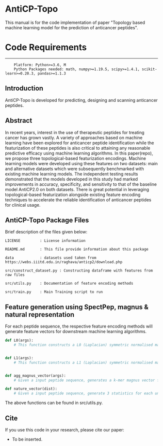 # AntiCP-Topo

This manual is for the code implementation of paper "Topology based machine learning model for the prediction of anticancer peptides".
# Code Requirements
---
        Platform: Python>=3.6, M
        Python Packages needed: math, numpy>=1.19.5, scipy>=1.4.1, scikit-learn>=0.20.3, pandas>=1.1.3


## Introduction
AntiCP-Topo is developed for predicting, designing and scanning anticancer peptides.


## Abstract
In recent years, interest in the use of therapeutic peptides for treating cancer has grown vastly. A variety of approaches based on machine learning have been explored for anticancer peptide identification while the featurization of these peptides is also critical to attaining any reasonable predictive efficacy using machine learning algorithms. In this paper(repo), we propose three topological-based featurization encodings. Machine learning models were developed using these features on two datasets: main and alternative datasets which were subsequently benchmarked with existing machine learning models. The independent testing results demonstrated that the models developed in this study had marked improvements in accuracy, specificity, and sensitivity to that of the baseline model AntiCP2.0 on both datasets. There is great potential in leveraging topological-based featurization alongside existing feature encoding techniques to accelerate the reliable identification of anticancer peptides for clinical usage.


## AntiCP-Topo Package Files

Brief description of the files given below:
```
LICENSE       	: License information

README.md     	: This file provide information about this package

data            : datasets used taken from https://webs.iiitd.edu.in/raghava/anticp2/download.php

src/construct_dataset.py : Constructing dataframe with features from raw files

src/utils.py    : Documentation of feature encoding methods

src/train.py    : Main Training script to run

```
## Feature generation using SpectPep, magnus & natural representation

For each peptide sequence, the respective feature encoding methods will generate feature vectors for downstream machine learning algorithms.
```python
def L0(args):
    # This function constructs a L0 (Laplacian) symmetric normalised matrix from its boundary matrices (B1).


def L1(args):
    # This function constructs a L1 (Laplacian) symmetric normalised matrix from its boundary matrices (B2).


def agg_magnus_vector(args):
    # Given a input peptide sequence, generates a k-mer magnus vector for each window size and returns an aggregated magnus vector.

def nature_vector(dist):
    # Given a input peptide sequence, generate 3 statistics for each unique amino acid and return all the results in a vector.
```
The above functions can be found in src/utils.py.

## Cite
If you use this code in your research, please cite our paper:

* To be inserted.
